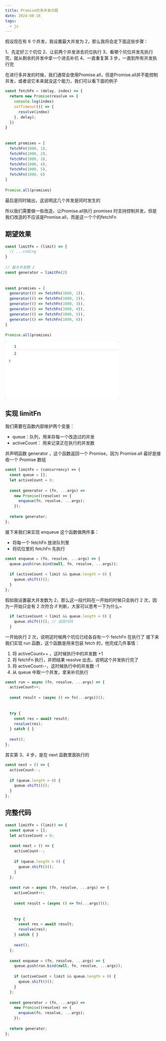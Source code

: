 ```yaml
---
title: Promise的多并发问题
date: 2024-08-16
tags:
  - js
---
```


假设现在有 6 个并发，我设置最大并发为 2，那么我将会走下面这些步骤：

1、先定好三个坑位
2、让前两个并发进去坑位执行
3、看哪个坑位并发先执行完，就从剩余的并发中拿一个进去补坑
4、一直重复第 3 步，一直到所有并发执行完

在进行多并发的时候，我们通常会使用Promise.all，但是Promise.all并不能控制并发，或者说它本来就没这个能力，我们可以看下面的例子

```js
const fetchFn = (delay, index) => {
  return new Promise(resolve => {
    console.log(index)
    setTimeout(() => {
      resolve(index)
    }, delay);
  })
}


const promises = [
  fetchFn(1000, 1),
  fetchFn(1000, 2),
  fetchFn(1000, 3),
  fetchFn(1000, 4),
  fetchFn(1000, 5),
  fetchFn(1000, 6)
]

Promise.all(promises)
```

最后是同时输出，这说明这几个并发是同时发生的

所以我们需要做一些改造，让Promise.all执行 promises 时支持控制并发，但是我们改造的不应该是Promise.all，而是这一个个的fetchFn

## 期望效果

```js
const limitFn = (limit) => {
  // ...coding
}

// 最大并发数 2
const generator = limitFn(2)


const promises = [
  generator(() => fetchFn(1000, 1)),
  generator(() => fetchFn(1000, 2)),
  generator(() => fetchFn(1000, 3)),
  generator(() => fetchFn(1000, 4)),
  generator(() => fetchFn(1000, 5)),
  generator(() => fetchFn(1000, 6))
]

Promise.all(promises)
```
<img src="/public/dbf.gif" />

## 实现 limitFn
我们需要在函数内部维护两个变量：

- queue：队列，用来存每一个改造过的并发
- activeCount： 用来记录正在执行的并发数

并声明函数 generator ，这个函数返回一个 Promise，因为 Promise.all 最好是接收一个 Promise 数组

```js
const limitFn = (concurrency) => {
  const queue = [];
  let activeCount = 0;

  const generator = (fn, ...args) =>
    new Promise((resolve) => {
      enqueue(fn, resolve, ...args);
    });

  return generator;
};
```

接下来我们来实现 enqueue 这个函数做两件事：

- 将每一个 fetchFn 放进队列里
- 将坑位里的 fetchFn 先执行

```js
const enqueue = (fn, resolve, ...args) => {
  queue.push(run.bind(null, fn, resolve, ...args));

  if (activeCount < limit && queue.length > 0) {
    queue.shift()();
  }
};
```

假如我设置最大并发数为 2，那么这一段代码在一开始的时候只会执行 2 次，因为一开始只会有 2 次符合 if 判断，大家可以思考一下为什么~

```js
  if (activeCount < limit && queue.length > 0) {
    queue.shift()(); // 这段代码
  }
```

一开始执行 2 次，说明这时候两个坑位已经各自有一个 fetchFn 在执行了
接下来我们实现 run 函数，这个函数是用来包装 fetch 的，他完成几件事情：

1. 将 activeCount++ ，这时候执行中的并发数 +1
2. 将 fetchFn 执行，并把结果 resolve 出去，说明这个并发执行完了
3. 将 activeCount--，这时候执行中的并发数 -1
4. 从 queue 中取一个并发，拿来补坑执行

```js
const run = async (fn, resolve, ...args) => {
  activeCount++;

  const result = (async () => fn(...args))();


  try {
    const res = await result;
    resolve(res);
  } catch { }

  next();
};
```

其实第 3、4 步，是在 next 函数里面执行的

```js
const next = () => {
  activeCount--;

  if (queue.length > 0) {
    queue.shift()();
  }
};
```

## 完整代码

```js
const limitFn = (limit) => {
  const queue = [];
  let activeCount = 0;

  const next = () => {
    activeCount--;

    if (queue.length > 0) {
      queue.shift()();
    }
  };

  const run = async (fn, resolve, ...args) => {
    activeCount++;

    const result = (async () => fn(...args))();


    try {
      const res = await result;
      resolve(res);
    } catch { }

    next();
  };

  const enqueue = (fn, resolve, ...args) => {
    queue.push(run.bind(null, fn, resolve, ...args));

    if (activeCount < limit && queue.length > 0) {
      queue.shift()();
    }
  };

  const generator = (fn, ...args) =>
    new Promise((resolve) => {
      enqueue(fn, resolve, ...args);
    });

  return generator;
};
```